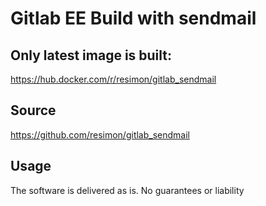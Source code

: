 # Gitlab EE Build with sendmail

## Only latest image is built:

https://hub.docker.com/r/resimon/gitlab_sendmail

## Source

https://github.com/resimon/gitlab_sendmail

## Usage
The software is delivered as is. No guarantees or liability
